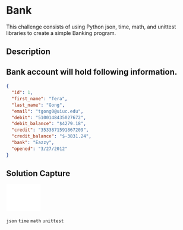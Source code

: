 # Bank

This challenge consists of using Python json, time, math, and unittest libraries to create a simple Banking program.

## Description

## Bank account will hold following information.

```json
{
  "id": 1,
  "first_name": "Tera",
  "last_name": "Gong",
  "email": "tgong0@uiuc.edu",
  "debit": "5100148435027672",
  "debit_balance": "$4279.18",
  "credit": "3533871591867209",
  "credit_balance": "$-3831.24",
  "bank": "Eazzy",
  "opened": "3/27/2012"
}
```

## Solution Capture

![Capture](capture.png?raw=true "Capture")

```json``` ```time``` ```math``` ```unittest```
